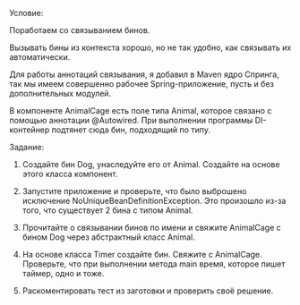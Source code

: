Условие:

Поработаем со связыванием бинов.

Вызывать бины из контекста хорошо, но не так удобно, как связывать их автоматически.

Для работы аннотаций связывания, я добавил в Maven ядро Cпринга, так мы имеем совершенно рабочее Spring-приложение,
пусть и без дополнительных модулей.

В компоненте AnimalCage есть поле типа Animal, которое связано с помощью аннотации @Autowired. При выполнении программы
DI-контейнер подтянет сюда бин, подходящий по типу.

Задание:

1) Создайте бин Dog, унаследуйте его от Animal. Создайте на основе этого класса компонент.

2) Запустите приложение и проверьте, что было выброшено исключение NoUniqueBeanDefinitionException. Это произошло из-за
   того, что существует 2 бина с типом Animal.

3) Прочитайте о связывании бинов по имени и свяжите AnimalCage c бином Dog через абстрактный класс Animal.

4) На основе класса Timer создайте бин. Свяжите с AnimalCage. Проверьте, что при выполнении метода main время, которое
   пишет таймер, одно и тоже.

5) Раскоментировать тест из заготовки и проверить своё решение.

